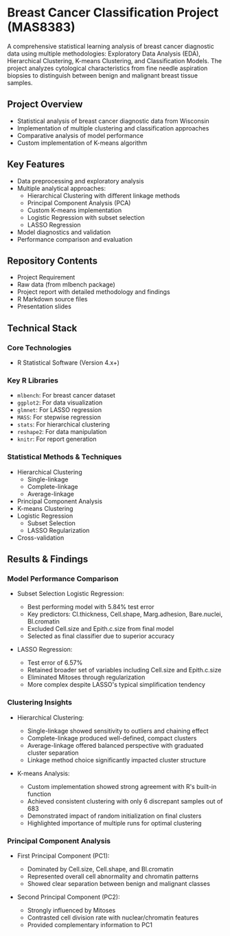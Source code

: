 # Breast Cancer Classification Project (MAS8383)

A comprehensive statistical learning analysis of breast cancer diagnostic data using multiple methodologies: Exploratory Data Analysis (EDA), Hierarchical Clustering, K-means Clustering, and Classification Models. The project analyzes cytological characteristics from fine needle aspiration biopsies to distinguish between benign and malignant breast tissue samples.

## Project Overview
- Statistical analysis of breast cancer diagnostic data from Wisconsin
- Implementation of multiple clustering and classification approaches
- Comparative analysis of model performance
- Custom implementation of K-means algorithm

## Key Features
- Data preprocessing and exploratory analysis
- Multiple analytical approaches:
  - Hierarchical Clustering with different linkage methods
  - Principal Component Analysis (PCA)
  - Custom K-means implementation
  - Logistic Regression with subset selection
  - LASSO Regression
- Model diagnostics and validation
- Performance comparison and evaluation

## Repository Contents
- Project Requirement
- Raw data (from mlbench package)
- Project report with detailed methodology and findings
- R Markdown source files
- Presentation slides

## Technical Stack
### Core Technologies
- R Statistical Software (Version 4.x+)

### Key R Libraries
- `mlbench`: For breast cancer dataset
- `ggplot2`: For data visualization
- `glmnet`: For LASSO regression
- `MASS`: For stepwise regression
- `stats`: For hierarchical clustering
- `reshape2`: For data manipulation
- `knitr`: For report generation

### Statistical Methods & Techniques
- Hierarchical Clustering
  - Single-linkage
  - Complete-linkage
  - Average-linkage
- Principal Component Analysis
- K-means Clustering
- Logistic Regression
  - Subset Selection
  - LASSO Regularization
- Cross-validation

## Results & Findings
### Model Performance Comparison
- Subset Selection Logistic Regression:
  - Best performing model with 5.84% test error
  - Key predictors: Cl.thickness, Cell.shape, Marg.adhesion, Bare.nuclei, Bl.cromatin
  - Excluded Cell.size and Epith.c.size from final model
  - Selected as final classifier due to superior accuracy

- LASSO Regression:
  - Test error of 6.57%
  - Retained broader set of variables including Cell.size and Epith.c.size
  - Eliminated Mitoses through regularization
  - More complex despite LASSO's typical simplification tendency

### Clustering Insights
- Hierarchical Clustering:
  - Single-linkage showed sensitivity to outliers and chaining effect
  - Complete-linkage produced well-defined, compact clusters
  - Average-linkage offered balanced perspective with graduated cluster separation
  - Linkage method choice significantly impacted cluster structure

- K-means Analysis:
  - Custom implementation showed strong agreement with R's built-in function
  - Achieved consistent clustering with only 6 discrepant samples out of 683
  - Demonstrated impact of random initialization on final clusters
  - Highlighted importance of multiple runs for optimal clustering

### Principal Component Analysis
- First Principal Component (PC1):
  - Dominated by Cell.size, Cell.shape, and Bl.cromatin
  - Represented overall cell abnormality and chromatin patterns
  - Showed clear separation between benign and malignant classes

- Second Principal Component (PC2):
  - Strongly influenced by Mitoses
  - Contrasted cell division rate with nuclear/chromatin features
  - Provided complementary information to PC1
